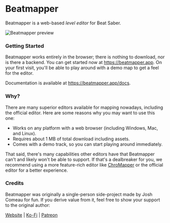 # Beatmapper

Beatmapper is a web-based _level editor_ for Beat Saber.

![Beatmapper preview](preview.png?raw=true)

### Getting Started

Beatmapper works entirely in the browser; there is nothing to download, nor is there a backend. You can get started now at https://beatmapper.app. On your first visit, you'll be able to play around with a demo map to get a feel for the editor.

Documentation is available at https://beatmapper.app/docs.

### Why?

There are many superior editors available for mapping nowadays, including the official editor. Here are some reasons why you may want to use this one:

- Works on any platform with a web browser (including Windows, Mac, and Linux).
- Requires about 1 MB of total download including assets.
- Comes with a demo track, so you can start playing around immediately.

That said, there's many capabilities other editors have that Beatmapper can't and likely won't be able to support. If that's a dealbreaker for you, we recommend using a more feature-rich editor like [ChroMapper](https://github.com/Caeden117/ChroMapper) or the official editor for a better experience.

### Credits

Beatmapper was originally a single-person side-project made by Josh Comeau for fun. If you derive value from it, feel free to show your support to the original author:

[Website](https://joshwcomeau.com) | [Ko-Fi](https://ko-fi.com/joshwcomeau) | [Patreon](https://www.patreon.com/joshwcomeau)
